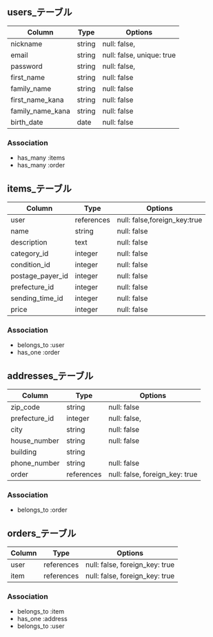 ## users_テーブル

| Column            | Type       | Options                        |
| ----------------- | ---------- | ------------------------------ |
| nickname          | string     | null: false,                   |
| email             | string     | null: false, unique: true      |
| password          | string     | null: false,                   |
| first_name        | string     | null: false                    |
| family_name       | string     | null: false                    |
| first_name_kana   | string     | null: false                    |
| family_name_kana  | string     | null: false                    |
| birth_date        | date       | null: false                    |

### Association
- has_many :items
- has_many :order

## items_テーブル

| Column                   | Type           | Options                       |
| ------------------------ | -------------- | ----------------------------- |
| user                     | references     | null: false,foreign_key:true  |
| name                     | string         | null: false                   |
| description              | text           | null: false                   |
| category_id              | integer        | null: false                   |
| condition_id             | integer        | null: false                   |
| postage_payer_id         | integer        | null: false                   |
| prefecture_id            | integer        | null: false                   |
| sending_time_id          | integer        | null: false                   |
| price                    | integer        | null: false                   |

### Association
- belongs_to :user
- has_one :order

## addresses_テーブル

| Column                   | Type           | Options                       |
| ------------------------ | -------------- | ----------------------------- |
| zip_code                 | string         | null: false                   |
| prefecture_id            | integer        | null: false,                  |
| city                     | string         | null: false                   |
| house_number             | string         | null: false                   |
| building                 | string         |                               |
| phone_number             | string         | null: false                   |
| order                    | references     | null: false, foreign_key: true|

### Association
- belongs_to :order

## orders_テーブル

| Column    | Type       | Options                       |
| --------- | ---------- | ----------------------------- |
| user      | references | null: false, foreign_key: true|
| item      | references | null: false, foreign_key: true|

### Association
- belongs_to :item
- has_one    :address
- belongs_to :user
